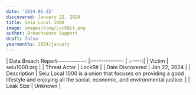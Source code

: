 ```yaml
---
date: '2024-01-22'
discovered: January 22, 2024
title: Seiu Local 1000
image: images/blog/LockBit.png
author: Breachsense Support
draft: false
yearmonths: 2024/january
---
```


| Data Breach Report------------:     |:-------------:    | :-----:|
| Victim      | seiu1000.org      | 
| Threat Actor      | LockBit      | 
| Date Discovered      | Jan 22, 2024      | 
| Description      | Seiu Local 1000 is a union that focuses on providing a good lifestyle and enjoying all the social, economic, and environmental justice.      | 
| Leak Size      | Unknown      | 

